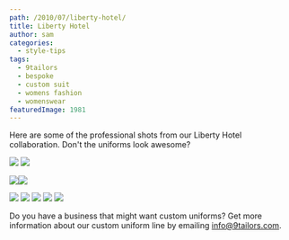 ```yaml
---
path: /2010/07/liberty-hotel/
title: Liberty Hotel
author: sam
categories: 
  - style-tips
tags: 
  - 9tailors
  - bespoke
  - custom suit
  - womens fashion
  - womenswear
featuredImage: 1981
---
```

Here are some of the professional shots from our Liberty Hotel collaboration. Don't the uniforms look awesome?

[![](http://3.bp.blogspot.com/_20LDsLnO2rk/TEhvRqHGu_I/AAAAAAAAAug/QEUlRCUMWR8/s400/_E117857b.jpg)](http://3.bp.blogspot.com/_20LDsLnO2rk/TEhvRqHGu_I/AAAAAAAAAug/QEUlRCUMWR8/s1600/_E117857b.jpg) [![](http://1.bp.blogspot.com/_20LDsLnO2rk/TEhuuK86iWI/AAAAAAAAAuY/imRGf0aSCJk/s400/_E117870b.jpg)](http://1.bp.blogspot.com/_20LDsLnO2rk/TEhuuK86iWI/AAAAAAAAAuY/imRGf0aSCJk/s1600/_E117870b.jpg)

[![](http://4.bp.blogspot.com/_20LDsLnO2rk/TEhutDdxJmI/AAAAAAAAAuI/zgoIEBX7Vrs/s400/_E117788b.jpg)](http://4.bp.blogspot.com/_20LDsLnO2rk/TEhutDdxJmI/AAAAAAAAAuI/zgoIEBX7Vrs/s1600/_E117788b.jpg)[![](http://2.bp.blogspot.com/_20LDsLnO2rk/TEhuskslmiI/AAAAAAAAAuA/jISq9zuIo7w/s400/_E117681b.jpg)](http://2.bp.blogspot.com/_20LDsLnO2rk/TEhuskslmiI/AAAAAAAAAuA/jISq9zuIo7w/s1600/_E117681b.jpg)

[![](http://3.bp.blogspot.com/_20LDsLnO2rk/TEhuHXej8vI/AAAAAAAAAtw/OUtE0TqtvoA/s400/_E117642b.jpg)](http://3.bp.blogspot.com/_20LDsLnO2rk/TEhuHXej8vI/AAAAAAAAAtw/OUtE0TqtvoA/s1600/_E117642b.jpg) [![](http://4.bp.blogspot.com/_20LDsLnO2rk/TEhuGyKK_qI/AAAAAAAAAto/SHJKcZfO2uw/s400/_E117631b.jpg)](http://4.bp.blogspot.com/_20LDsLnO2rk/TEhuGyKK_qI/AAAAAAAAAto/SHJKcZfO2uw/s1600/_E117631b.jpg) [![](http://2.bp.blogspot.com/_20LDsLnO2rk/TEhuGak2HxI/AAAAAAAAAtg/9cvIe0maxFU/s400/_E117609b.jpg)](http://2.bp.blogspot.com/_20LDsLnO2rk/TEhuGak2HxI/AAAAAAAAAtg/9cvIe0maxFU/s1600/_E117609b.jpg) [![](http://4.bp.blogspot.com/_20LDsLnO2rk/TEhuFkM_P8I/AAAAAAAAAtY/YtSbia0arDw/s400/_E117546b.jpg)](http://4.bp.blogspot.com/_20LDsLnO2rk/TEhuFkM_P8I/AAAAAAAAAtY/YtSbia0arDw/s1600/_E117546b.jpg) [![](http://3.bp.blogspot.com/_20LDsLnO2rk/TEhuE9mRFBI/AAAAAAAAAtQ/ANprANSYTjQ/s400/_E117502b.jpg)](http://3.bp.blogspot.com/_20LDsLnO2rk/TEhuE9mRFBI/AAAAAAAAAtQ/ANprANSYTjQ/s1600/_E117502b.jpg)

Do you have a business that might want custom uniforms? Get more information about our custom uniform line by emailing info@9tailors.com.